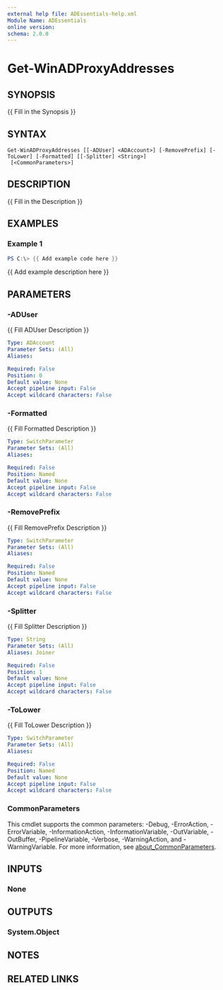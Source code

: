 ```yaml
---
external help file: ADEssentials-help.xml
Module Name: ADEssentials
online version:
schema: 2.0.0
---
```


# Get-WinADProxyAddresses

## SYNOPSIS
{{ Fill in the Synopsis }}

## SYNTAX

```
Get-WinADProxyAddresses [[-ADUser] <ADAccount>] [-RemovePrefix] [-ToLower] [-Formatted] [[-Splitter] <String>]
 [<CommonParameters>]
```

## DESCRIPTION
{{ Fill in the Description }}

## EXAMPLES

### Example 1
```powershell
PS C:\> {{ Add example code here }}
```

{{ Add example description here }}

## PARAMETERS

### -ADUser
{{ Fill ADUser Description }}

```yaml
Type: ADAccount
Parameter Sets: (All)
Aliases:

Required: False
Position: 0
Default value: None
Accept pipeline input: False
Accept wildcard characters: False
```

### -Formatted
{{ Fill Formatted Description }}

```yaml
Type: SwitchParameter
Parameter Sets: (All)
Aliases:

Required: False
Position: Named
Default value: None
Accept pipeline input: False
Accept wildcard characters: False
```

### -RemovePrefix
{{ Fill RemovePrefix Description }}

```yaml
Type: SwitchParameter
Parameter Sets: (All)
Aliases:

Required: False
Position: Named
Default value: None
Accept pipeline input: False
Accept wildcard characters: False
```

### -Splitter
{{ Fill Splitter Description }}

```yaml
Type: String
Parameter Sets: (All)
Aliases: Joiner

Required: False
Position: 1
Default value: None
Accept pipeline input: False
Accept wildcard characters: False
```

### -ToLower
{{ Fill ToLower Description }}

```yaml
Type: SwitchParameter
Parameter Sets: (All)
Aliases:

Required: False
Position: Named
Default value: None
Accept pipeline input: False
Accept wildcard characters: False
```

### CommonParameters
This cmdlet supports the common parameters: -Debug, -ErrorAction, -ErrorVariable, -InformationAction, -InformationVariable, -OutVariable, -OutBuffer, -PipelineVariable, -Verbose, -WarningAction, and -WarningVariable. For more information, see [about_CommonParameters](http://go.microsoft.com/fwlink/?LinkID=113216).

## INPUTS

### None

## OUTPUTS

### System.Object
## NOTES

## RELATED LINKS
